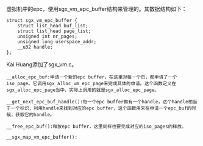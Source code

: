 虚拟机中的epc，使用sgx_vm_epc_buffer结构来管理的。其数据结构如下：  
  
  	struct sgx_vm_epc_buffer {
		struct list_head buf_list;
		struct list_head page_list;
		unsigned int nr_pages;
		unsigned long userspace_addr;
		__u32 handle;
	};

Kai Huang添加了sgx_vm.c。

	__alloc_epc_buf:申请一个新的epc buffer，在这里对每一个页，都申请了一个iso_page。它调用sgx_alloc_vm_epc_page来完成具体的申请。这个函数定义在sgx_alloc_epc_page当中，实际上调用的就是sgx_alloc_epc_page。
	
	__get_next_epc_buf_handle():每一个epc buffer都有一个handle，这个handle相当于一个标识，利用handle来找到对应的epc buffer，这个函数用来在申请一个epc_buf的时候，获取它的handle。  
	
	__free_epc_buf():释放epc buffer，这里同样也要完成对应的iso_pages的释放。  
	
	__sgx_map_vm_epc_buffer():

  	